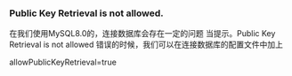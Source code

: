 ### Public Key Retrieval is not allowed.
在我们使用MySQL8.0的，连接数据库会存在一定的问题
当提示。Public Key Retrieval is not allowed 错误的时候，我们可以在连接数据库的配置文件中加上

allowPublicKeyRetrieval=true

